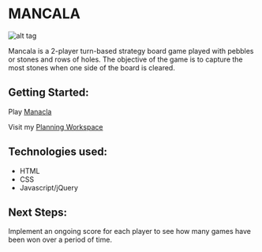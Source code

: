 # MANCALA
![alt tag](mancalaWireframe.png)

Mancala is a 2-player turn-based strategy board game played with pebbles or stones and rows of holes. The objective of the game is to capture the most stones when one side of the board is cleared. 

## Getting Started:
Play [Manacla](https://anessaa.github.io/Mancala/) 

Visit my [Planning Workspace](https://trello.com/b/gkNDa3o1/mancala)

## Technologies used:
- HTML
- CSS
- Javascript/jQuery

## Next Steps:
Implement an ongoing score for each player to see how many games have been won over a period of time.





